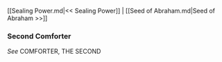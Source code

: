 [[Sealing Power.md|<< Sealing Power]]  |  [[Seed of Abraham.md|Seed of Abraham >>]]

### Second Comforter

*See* COMFORTER, THE SECOND